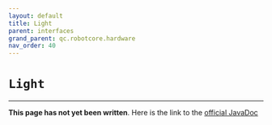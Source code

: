 ```yaml
---
layout: default
title: Light
parent: interfaces
grand_parent: qc.robotcore.hardware
nav_order: 40
---
```

# `Light`
---
**This page has not yet been written**. Here is the link to the [official JavaDoc](https://ftctechnh.github.io/ftc_app/doc/javadoc/com/qualcomm/robotcore/hardware/Light.html)
        